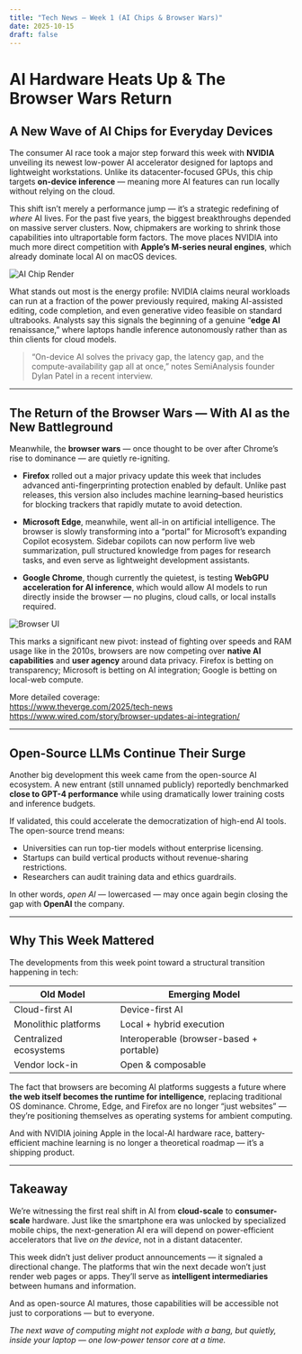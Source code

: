 ```yaml
---
title: "Tech News — Week 1 (AI Chips & Browser Wars)"
date: 2025-10-15
draft: false
---
```


# AI Hardware Heats Up & The Browser Wars Return

## A New Wave of AI Chips for Everyday Devices

The consumer AI race took a major step forward this week with **NVIDIA** unveiling its newest low-power AI accelerator designed for laptops and lightweight workstations. Unlike its datacenter-focused GPUs, this chip targets **on-device inference** — meaning more AI features can run locally without relying on the cloud.  

This shift isn’t merely a performance jump — it’s a strategic redefining of *where* AI lives. For the past five years, the biggest breakthroughs depended on massive server clusters. Now, chipmakers are working to shrink those capabilities into ultraportable form factors. The move places NVIDIA into much more direct competition with **Apple’s M-series neural engines**, which already dominate local AI on macOS devices.

![AI Chip Render](/images/ai-chip.png)

What stands out most is the energy profile: NVIDIA claims neural workloads can run at a fraction of the power previously required, making AI-assisted editing, code completion, and even generative video feasible on standard ultrabooks. Analysts say this signals the beginning of a genuine “**edge AI** renaissance,” where laptops handle inference autonomously rather than as thin clients for cloud models.

> “On-device AI solves the privacy gap, the latency gap, and the compute-availability gap all at once,” notes SemiAnalysis founder Dylan Patel in a recent interview.

---

## The Return of the Browser Wars — With AI as the New Battleground

Meanwhile, the **browser wars** — once thought to be over after Chrome’s rise to dominance — are quietly re-igniting.

- **Firefox** rolled out a major privacy update this week that includes advanced anti-fingerprinting protection enabled by default. Unlike past releases, this version also includes machine learning–based heuristics for blocking trackers that rapidly mutate to avoid detection.
  
- **Microsoft Edge**, meanwhile, went all-in on artificial intelligence. The browser is slowly transforming into a “portal” for Microsoft’s expanding Copilot ecosystem. Sidebar copilots can now perform live web summarization, pull structured knowledge from pages for research tasks, and even serve as lightweight development assistants.

- **Google Chrome**, though currently the quietest, is testing **WebGPU acceleration for AI inference**, which would allow AI models to run directly inside the browser — no plugins, cloud calls, or local installs required.

![Browser UI](/images/browser-preview.png)

This marks a significant new pivot: instead of fighting over speeds and RAM usage like in the 2010s, browsers are now competing over **native AI capabilities** and **user agency** around data privacy. Firefox is betting on transparency; Microsoft is betting on AI integration; Google is betting on local-web compute.

More detailed coverage:  
https://www.theverge.com/2025/tech-news  
https://www.wired.com/story/browser-updates-ai-integration/

---

## Open-Source LLMs Continue Their Surge

Another big development this week came from the open-source AI ecosystem. A new entrant (still unnamed publicly) reportedly benchmarked **close to GPT-4 performance** while using dramatically lower training costs and inference budgets.

If validated, this could accelerate the democratization of high-end AI tools. The open-source trend means:
- Universities can run top-tier models without enterprise licensing.
- Startups can build vertical products without revenue-sharing restrictions.
- Researchers can audit training data and ethics guardrails.

In other words, *open AI* — lowercased — may once again begin closing the gap with **OpenAI** the company.

---

## Why This Week Mattered

The developments from this week point toward a structural transition happening in tech:

| Old Model | Emerging Model |
|----------|-----------------|
| Cloud-first AI | Device-first AI |
| Monolithic platforms | Local + hybrid execution |
| Centralized ecosystems | Interoperable (browser-based + portable) |
| Vendor lock-in | Open & composable |

The fact that browsers are becoming AI platforms suggests a future where **the web itself becomes the runtime for intelligence**, replacing traditional OS dominance. Chrome, Edge, and Firefox are no longer “just websites” — they’re positioning themselves as operating systems for ambient computing.

And with NVIDIA joining Apple in the local-AI hardware race, battery-efficient machine learning is no longer a theoretical roadmap — it’s a shipping product.

---

## Takeaway

We’re witnessing the first real shift in AI from **cloud-scale** to **consumer-scale** hardware. Just like the smartphone era was unlocked by specialized mobile chips, the next-generation AI era will depend on power-efficient accelerators that live *on the device*, not in a distant datacenter.

This week didn’t just deliver product announcements — it signaled a directional change. The platforms that win the next decade won’t just render web pages or apps. They’ll serve as **intelligent intermediaries** between humans and information.

And as open-source AI matures, those capabilities will be accessible not just to corporations — but to everyone.

_The next wave of computing might not explode with a bang, but quietly, inside your laptop — one low-power tensor core at a time._
